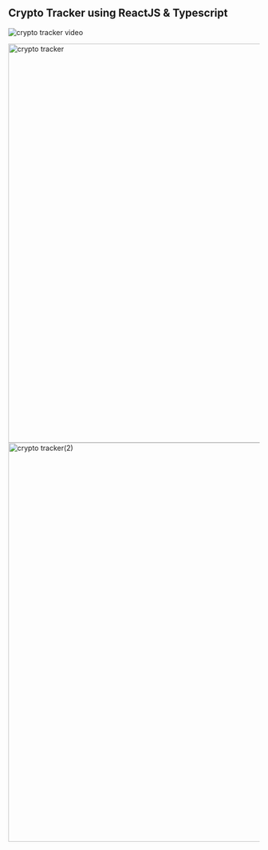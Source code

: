 ## Crypto Tracker using ReactJS & Typescript

![crypto tracker video](https://github.com/cosmospluism/react-crypto-tracker/assets/135795502/2934e863-0c46-4068-bb5f-3c75d2343a27)


<img width="800" alt="crypto tracker" src="https://github.com/cosmospluism/react-crypto-tracker/assets/135795502/cf8e37f0-d5bb-4ab0-80ea-e8353091b013">
<img width="800" alt="crypto tracker(2)" src="https://github.com/cosmospluism/react-crypto-tracker/assets/135795502/2aeb5e93-a5fb-42cf-89a6-9a9104167569">
